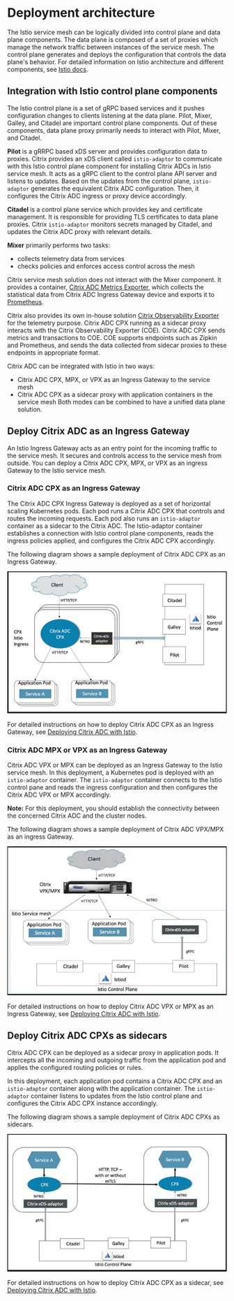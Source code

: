 
# Deployment architecture

The Istio service mesh can be logically divided into control plane and data plane components. The data plane is composed of a set of proxies which manage the network traffic between instances of the service mesh. The control plane generates and deploys the configuration that controls the data plane's behavior.
For detailed information on Istio architecture and different components, see [Istio docs](https://istio.io/docs/concepts/what-is-istio/#architecture).

## Integration with Istio control plane components

The Istio control plane is a set of gRPC based services and it pushes configuration changes to clients listening at the data plane. Pilot, Mixer, Galley, and Citadel are important control plane components. Out of these components, data plane proxy primarily needs to interact with Pilot, Mixer, and Citadel.
 
**Pilot** is a gRRPC based xDS server and provides configuration data to proxies. Citrix provides an xDS client called `istio-adaptor` to communicate with this Istio control plane component for installing Citrix ADCs in Istio service mesh. It acts as a gRPC client to the control plane API server and listens to updates. Based on the updates from the control plane, `istio-adaptor` generates the equivalent Citrix ADC configuration. Then, it configures the Citrix ADC ingress or proxy device accordingly.

**Citadel** is a control plane service which provides key and certificate management. It is responsible for providing TLS certificates to data plane proxies. Citrix `istio-adaptor` monitors secrets managed by Citadel, and updates the Citrix ADC proxy with relevant details.

**Mixer** primarily performs two tasks:

- collects telemetry data from services
- checks policies and enforces access control across the mesh

Citrix service mesh solution does not interact with the Mixer component. It provides a container, [Citrix ADC Metrics Exporter](https://github.com/citrix/citrix-adc-metrics-exporter), which collects the statistical data from Citrix ADC Ingress Gateway device and exports it to [Prometheus](https://prometheus.io).

Citrix also provides its own in-house solution [Citrix Observability Exporter](https://github.com/citrix/citrix-observability-exporter) for the telemetry purpose. Citrix ADC CPX running as a sidecar proxy interacts with the Citrix Observability Exporter (COE). Citrix ADC CPX sends metrics and transactions to COE. COE supports endpoints such as Zipkin and Prometheus, and sends the data collected from sidecar proxies to these endpoints in appropriate format.


Citrix ADC can be integrated with Istio in two ways:

-  Citrix ADC CPX, MPX, or VPX as an Ingress Gateway to the service mesh
-  Citrix ADC CPX as a sidecar proxy with application containers in the service mesh
Both modes can be combined to have a unified data plane solution.


## Deploy Citrix ADC as an Ingress Gateway

An Istio Ingress Gateway acts as an entry point for the incoming traffic to the service mesh. It secures and controls access to the service mesh from outside. You can deploy a Citrix ADC CPX, MPX, or VPX as an ingress Gateway to the Istio service mesh.

### Citrix ADC CPX as an Ingress Gateway

The Citrix ADC CPX Ingress Gateway is deployed as a set of horizontal scaling Kubernetes pods. Each pod runs a Citrix ADC CPX that controls and routes the incoming requests.
Each pod also runs an `istio-adaptor` container as a sidecar to the Citrix ADC. The Istio-adaptor container establishes a connection with Istio control plane components, reads the ingress policies applied, and configures the Citrix ADC CPX accordingly.

The following diagram shows a sample deployment of Citrix ADC CPX as an Ingress Gateway.

![CPX-ingress](media/CPX-ingress.jpeg)

For detailed instructions on how to deploy Citrix ADC CPX as an Ingress Gateway, see [Deploying Citrix ADC with Istio](deploy-istio-adaptor-helm-chart.md).

### Citrix ADC MPX or VPX as an Ingress Gateway

Citrix ADC VPX or MPX can be deployed as an Ingress Gateway to the Istio service mesh. In this deployment, a Kubernetes pod is deployed with an `istio-adaptor` container. The `istio-adaptor` container connects to the Istio control pane and reads the ingress configuration and then configures the Citrix ADC VPX or MPX accordingly.

**Note:** For this deployment, you should establish the connectivity between the concerned Citrix ADC and the cluster nodes.

The following diagram shows a sample deployment of Citrix ADC VPX/MPX as an ingress Gateway.

![vpx-ingress](media/vpx-ingress.jpeg)

For detailed instructions on how to deploy Citrix ADC VPX or MPX as an Ingress Gateway, see [Deploying Citrix ADC with Istio](deploy-istio-adaptor-helm-chart.md).

## Deploy Citrix ADC CPXs as sidecars

Citrix ADC CPX can be deployed as a sidecar proxy in application pods. It intercepts all the incoming and outgoing traffic from the application pod and applies the configured routing policies or rules.

In this deployment, each application pod contains a Citrix ADC CPX and an `istio-adaptor` container along with the application container.
The `istio-adaptor` container listens to updates from the Istio control plane and configures the Citrix ADC CPX instance accordingly.

The following diagram shows a sample deployment of Citrix ADC CPXs as sidecars.

![cpx-proxy](media/cpx-proxy.jpeg)

For detailed instructions on how to deploy Citrix ADC CPX as a sidecar, see [Deploying Citrix ADC with Istio](deploy-istio-adaptor-helm-chart.md).
